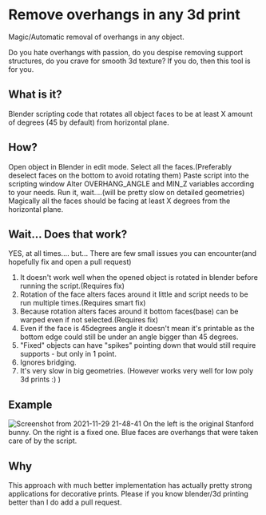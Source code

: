 # Remove overhangs in any 3d print
Magic/Automatic removal of overhangs in any object.

Do you hate overhangs with passion, 
do you despise removing support structures,
do you crave for smooth 3d texture?
If you do, then this tool is for you. 

## What is it?
Blender scripting code that rotates all object faces to be at least X amount of degrees (45 by default) from horizontal plane.

## How?
Open object in Blender in edit mode.
Select all the faces.(Preferably deselect faces on the bottom to avoid rotating them)
Paste script into the scripting window 
Alter OVERHANG_ANGLE and MIN_Z variables according to your needs.
Run it, wait....(will be pretty slow on detailed geometries)
Magically all the faces should be facing at least X degrees from the horizontal plane.

## Wait... Does that work?
YES, at all times.... but...
There are few small issues you can encounter(and hopefully fix and open a pull request)
1) It doesn't work well when the opened object is rotated in blender before running the script.(Requires fix)
2) Rotation of the face alters faces around it little and script needs to be run multiple times.(Requires smart fix)
3) Because rotation alters faces around it bottom faces(base) can be warped even if not selected.(Requires fix)
4) Even if the face is 45degrees angle it doesn't mean it's printable as the bottom edge could still be under an angle bigger than 45 degrees.
5) "Fixed" objects can have "spikes" pointing down that would still require supports - but only in 1 point.
6) Ignores bridging.
7) It's very slow in big geometries. (However works very well for low poly 3d prints :) )

## Example
![Screenshot from 2021-11-29 21-48-41](https://user-images.githubusercontent.com/5594182/143940879-6f5114d7-e20a-40d8-be8e-17e00133b81a.png)
On the left is the original Stanford bunny. On the right is a fixed one.
Blue faces are overhangs that were taken care of by the script.

## Why
This approach with much better implementation has actually pretty strong applications for decorative prints.
Please if you know blender/3d printing better than I do add a pull request.
